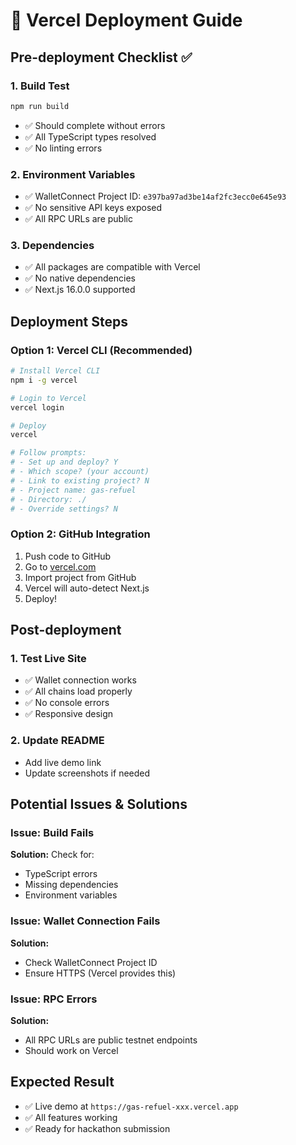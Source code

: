 # 🚀 Vercel Deployment Guide

## Pre-deployment Checklist ✅

### 1. **Build Test**

```bash
npm run build
```

- ✅ Should complete without errors
- ✅ All TypeScript types resolved
- ✅ No linting errors

### 2. **Environment Variables**

- ✅ WalletConnect Project ID: `e397ba97ad3be14af2fc3ecc0e645e93`
- ✅ No sensitive API keys exposed
- ✅ All RPC URLs are public

### 3. **Dependencies**

- ✅ All packages are compatible with Vercel
- ✅ No native dependencies
- ✅ Next.js 16.0.0 supported

## Deployment Steps

### Option 1: Vercel CLI (Recommended)

```bash
# Install Vercel CLI
npm i -g vercel

# Login to Vercel
vercel login

# Deploy
vercel

# Follow prompts:
# - Set up and deploy? Y
# - Which scope? (your account)
# - Link to existing project? N
# - Project name: gas-refuel
# - Directory: ./
# - Override settings? N
```

### Option 2: GitHub Integration

1. Push code to GitHub
2. Go to [vercel.com](https://vercel.com)
3. Import project from GitHub
4. Vercel will auto-detect Next.js
5. Deploy!

## Post-deployment

### 1. **Test Live Site**

- ✅ Wallet connection works
- ✅ All chains load properly
- ✅ No console errors
- ✅ Responsive design

### 2. **Update README**

- Add live demo link
- Update screenshots if needed

## Potential Issues & Solutions

### Issue: Build Fails

**Solution:** Check for:

- TypeScript errors
- Missing dependencies
- Environment variables

### Issue: Wallet Connection Fails

**Solution:**

- Check WalletConnect Project ID
- Ensure HTTPS (Vercel provides this)

### Issue: RPC Errors

**Solution:**

- All RPC URLs are public testnet endpoints
- Should work on Vercel

## Expected Result

- ✅ Live demo at `https://gas-refuel-xxx.vercel.app`
- ✅ All features working
- ✅ Ready for hackathon submission
